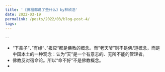 ```yaml
---
title: '《佛祖都说了些什么》by林欣浩'
date: 2022-03-19
permalink: /posts/2022/03/blog-post-4/
tags:
---
```


--
- “下辈子“、”有缘“、”报应“都是佛教的概念。而“老天爷”则不是佛/道概念，而是中国本土的一种观念：认为“天”是一个有意志的、无所不能的管理者。
- 佛教反对宿命论。所以“命不好”不是佛教概念。
- 




